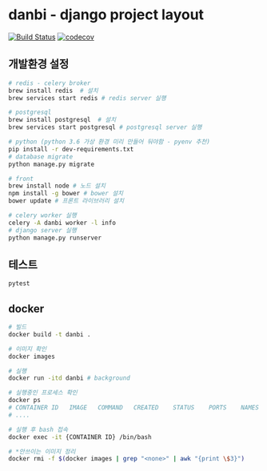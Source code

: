 # danbi - django project layout

[![Build Status](https://travis-ci.com/DanbiEduCorp/server_base.svg?token=poZR3KUr6AFohfxYLU1k&branch=master)](https://travis-ci.com/DanbiEduCorp/server_base)
[![codecov](https://codecov.io/gh/DanbiEduCorp/server_base/branch/master/graph/badge.svg)](https://codecov.io/gh/DanbiEduCorp/server_base)


## 개발환경 설정

```bash
# redis - celery broker
brew install redis  # 설치
brew services start redis # redis server 실행

# postgresql
brew install postgresql  # 설치
brew services start postgresql # postgresql server 실행

# python (python 3.6 가상 환경 미리 만들어 둬야함 - pyenv 추천)
pip install -r dev-requirements.txt
# database migrate
python manage.py migrate

# front
brew install node # 노드 설치
npm install -g bower # bower 설치
bower update # 프론트 라이브러리 설치

# celery worker 실행
celery -A danbi worker -l info
# django server 실행
python manage.py runserver
```

## 테스트

```bash
pytest
```

## docker

```bash
# 빌드
docker build -t danbi .

# 이미지 확인
docker images

# 실행
docker run -itd danbi # background

# 실행중인 프로세스 확인
docker ps
# CONTAINER ID   IMAGE   COMMAND   CREATED    STATUS    PORTS    NAMES
# ....

# 실행 후 bash 접속
docker exec -it {CONTAINER ID} /bin/bash

# *안쓰이는 이미지 정리
docker rmi -f $(docker images | grep "<none>" | awk "{print \$3}")
```
